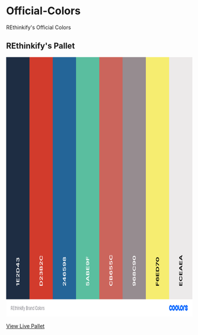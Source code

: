 # Official-Colors
REthinkify's Official Colors

<h2>REthinkify's Pallet</h2>
<img src="https://github.com/REthinkify/Official-Colors/raw/master/REthinkify%20Brand%20Colors.png" alt="Trulli" width="1100" height="700">

<a href="https://rethinkify.rocks/BrandColors">View Live Pallet</a>
